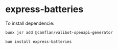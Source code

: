 # express-batteries

To install dependencie:

```bash
bunx jsr add @camflan/valibot-openapi-generator
```

```bash
bun install express-batteries
```


